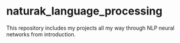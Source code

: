 # naturak_language_processing
 This repository includes my projects all my way through NLP neural networks from introduction.
